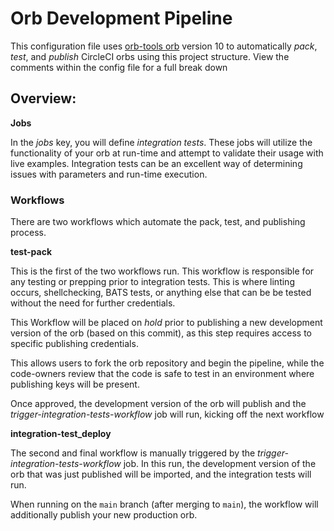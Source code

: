# Orb Development Pipeline

This configuration file uses [orb-tools orb]() version 10 to automatically _pack_, _test_, and _publish_ CircleCI orbs using this project structure. View the comments within the config file for a full break  down

## Overview:

**Jobs**

In the _jobs_ key, you will define _integration tests_. These jobs will utilize the functionality of your orb at run-time and attempt to validate their usage with live examples. Integration tests can be an excellent way of determining issues with parameters and run-time execution.

### Workflows

There are two workflows which automate the pack, test, and publishing process.

**test-pack**

This is the first of the two workflows run. This workflow is responsible for any testing or prepping prior to integration tests. This is where linting occurs, shellchecking, BATS tests, or anything else that can be be tested without the need for further credentials.

This Workflow will be placed on _hold_ prior to publishing a new development version of the orb (based on this commit), as this step requires access to specific publishing credentials.

This allows users to fork the orb repository and begin the pipeline, while the code-owners review that the code is safe to test in an environment where publishing keys will be present.

Once approved, the development version of the orb will publish and the _trigger-integration-tests-workflow_ job will run, kicking off the next workflow

**integration-test_deploy**

The second and final workflow is manually triggered by the _trigger-integration-tests-workflow_ job. In this run, the development version of the orb that was just published will be imported, and the integration tests will run.

When running on the `main` branch (after merging to `main`), the workflow will additionally publish your new production orb.
